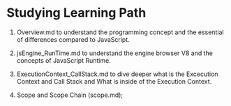 # Studying Learning Path

1. Overview.md to understand the programming concept and the essential of differences compared to JavaScript.

2. jsEngine_RunTime.md to understand the engine browser V8 and the concepts of JavaScript Runtime.

3. ExecutionContext_CallStack.md to dive deeper what is the Excecution Context and Call Stack and What is inside of the Execution Context.

4. Scope and Scope Chain (scope.md);